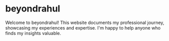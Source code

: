 # beyondrahul
Welcome to beyondrahul! This website documents my professional journey, showcasing my experiences and expertise. I'm happy to help anyone who finds my insights valuable.
